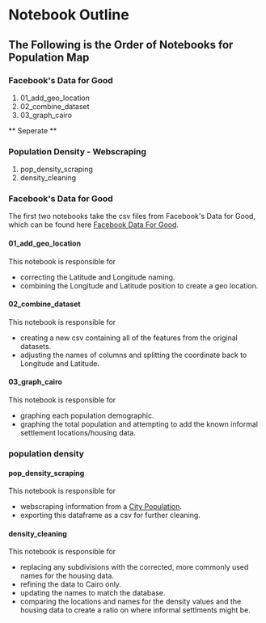 # Notebook Outline

## The Following is the Order of Notebooks for Population Map

### Facebook's Data for Good
1. 01_add_geo_location
2. 02_combine_dataset
3. 03_graph_cairo

** Seperate **

### Population Density - Webscraping
1. pop_density_scraping
2. density_cleaning


### Facebook's Data for Good

The first two notebooks take the csv files from Facebook's Data for Good, which can be found here [Facebook Data For Good](https://data.humdata.org/dataset/highresolutionpopulationdensitymaps-egy).

#### 01_add_geo_location
This notebook is responsible for
- correcting the Latitude and Longitude naming.
- combining the Longitude and Latitude position to create a geo location.

#### 02_combine_dataset
This notebook is responsible for
- creating a new csv containing all of the features from the original datasets.
- adjusting the names of columns and splitting the coordinate back to Longitude and Latitude.

#### 03_graph_cairo
This notebook is responsible for 
- graphing each population demographic.
- graphing the total population and attempting to add the known informal settlement locations/housing data.

### population density
#### pop_density_scraping
This notebook is responsible for 
- webscraping information from a [City Population](https://www.citypopulation.de/en/egypt/greatercairo/).
- exporting this dataframe as a csv for further cleaning.

#### density_cleaning
This notebook is responsible for 
- replacing any subdivisions with the corrected, more commonly used names for the housing data.
- refining the data to Cairo only.
- updating the names to match the database.
- comparing the locations and names for the density values and the housing data to create a ratio on where informal settlments might be.

